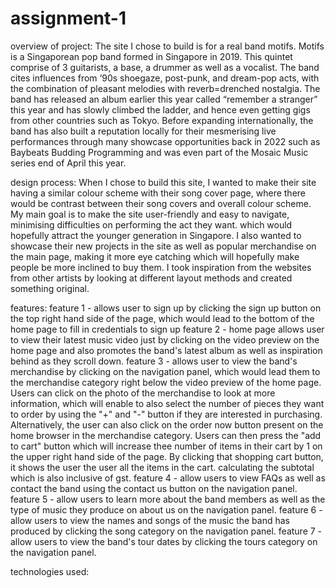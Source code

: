 # assignment-1
overview of project:
The site I chose to build is for a real band motifs. Motifs is a Singaporean pop band formed in Singapore in 2019. This quintet comprise of 3 guitarists, a base, a drummer as well as a vocalist. The band cites influences from ‘90s shoegaze, post-punk, and dream-pop acts, with the combination of pleasant melodies with reverb=drenched nostalgia. The band has released an album earlier this year called “remember a stranger” this year and has slowly climbed the ladder, and hence even getting gigs from other countries such as Tokyo.  Before expanding internationally, the band has also built a reputation locally for their mesmerising live performances through many showcase opportunities back in 2022 such as Baybeats Budding Programming and was even part of the Mosaic Music series end of April this year. 

design process:
When I chose to build this site, I wanted to make their site having a similar colour scheme with their song cover page, where there would be contrast between their song covers and overall colour scheme. My main goal is to make the site user-friendly and easy to navigate, minimising difficulties on performing the act they want. which would hopefully attract the  younger generation in Singapore. I also wanted to showcase their new projects in the site as well as popular merchandise on the main page, making it more eye catching which will hopefully make people be more inclined to buy them. I took inspiration from the websites from other artists by looking at different layout methods and created something original. 

features:
feature 1 - allows user to sign up by clicking the sign up button on the top right hand side of the page, which would lead to the bottom of the home page to fill in credentials to sign up
feature 2 - home page allows user to view their latest music video just by clicking on the video preview on the home page and  also promotes the band's latest album as well as inspiration behind as they scroll down.
feature 3 - allows user to view the band's merchandise by clicking on the navigation panel, which would lead them to the merchandise category right below the video preview of the home page. Users can click on the photo of the merchandise to look at more information, which will enable to also select the number of pieces they want to order by using the "+" and "-" button if they are interested in purchasing. Alternatively, the user can also click on the order now button present on the home browser in the merchandise category. Users can then press the "add to cart" button which will increase thee number of items in their cart by 1 on the upper right hand side of the page. By clicking that shopping cart button, it shows the user the user all the items in the cart. calculating the subtotal which is also inclusive of gst.
feature 4 - allow users to view FAQs as well as contact the band using the contact us button on the navigation panel. 
feature 5 - allow users to learn more about the band members as well as the type of music they produce on about us on the navigation panel.
feature 6 - allow users to view the names and songs of the music the band has produced by clicking the song category on the navigation panel.
feature 7 - allow users to view the band's tour dates by clicking the tours category on the navigation panel.

technologies used: 
